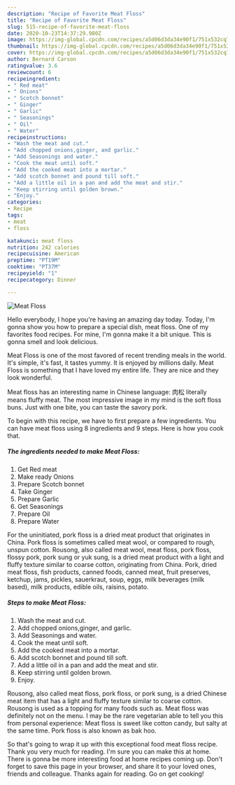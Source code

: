 ```yaml
---
description: "Recipe of Favorite Meat Floss"
title: "Recipe of Favorite Meat Floss"
slug: 515-recipe-of-favorite-meat-floss
date: 2020-10-23T14:37:29.980Z
image: https://img-global.cpcdn.com/recipes/a5d06d3da34e90f1/751x532cq70/meat-floss-recipe-main-photo.jpg
thumbnail: https://img-global.cpcdn.com/recipes/a5d06d3da34e90f1/751x532cq70/meat-floss-recipe-main-photo.jpg
cover: https://img-global.cpcdn.com/recipes/a5d06d3da34e90f1/751x532cq70/meat-floss-recipe-main-photo.jpg
author: Bernard Carson
ratingvalue: 3.6
reviewcount: 6
recipeingredient:
- " Red meat"
- " Onions"
- " Scotch bonnet"
- " Ginger"
- " Garlic"
- " Seasonings"
- " Oil"
- " Water"
recipeinstructions:
- "Wash the meat and cut."
- "Add chopped onions,ginger, and garlic."
- "Add Seasonings and water."
- "Cook the meat until soft."
- "Add the cooked meat into a mortar."
- "Add scotch bonnet and pound till soft."
- "Add a little oil in a pan and add the meat and stir."
- "Keep stirring until golden brown."
- "Enjoy."
categories:
- Recipe
tags:
- meat
- floss

katakunci: meat floss 
nutrition: 242 calories
recipecuisine: American
preptime: "PT19M"
cooktime: "PT37M"
recipeyield: "1"
recipecategory: Dinner

---
```



![Meat Floss](https://img-global.cpcdn.com/recipes/a5d06d3da34e90f1/751x532cq70/meat-floss-recipe-main-photo.jpg)

Hello everybody, I hope you're having an amazing day today. Today, I'm gonna show you how to prepare a special dish, meat floss. One of my favorites food recipes. For mine, I'm gonna make it a bit unique. This is gonna smell and look delicious.

Meat Floss is one of the most favored of recent trending meals in the world. It's simple, it's fast, it tastes yummy. It is enjoyed by millions daily. Meat Floss is something that I have loved my entire life. They are nice and they look wonderful.

Meat floss has an interesting name in Chinese language: 肉松 literally means fluffy meat. The most impressive image in my mind is the soft floss buns. Just with one bite, you can taste the savory pork.


To begin with this recipe, we have to first prepare a few ingredients. You can have meat floss using 8 ingredients and 9 steps. Here is how you cook that.

<!--inarticleads1-->

##### The ingredients needed to make Meat Floss:

1. Get  Red meat
1. Make ready  Onions
1. Prepare  Scotch bonnet
1. Take  Ginger
1. Prepare  Garlic
1. Get  Seasonings
1. Prepare  Oil
1. Prepare  Water


For the uninitiated, pork floss is a dried meat product that originates in China. Pork floss is sometimes called meat wool, or compared to rough, unspun cotton. Rousong, also called meat wool, meat floss, pork floss, flossy pork, pork sung or yuk sung, is a dried meat product with a light and fluffy texture similar to coarse cotton, originating from China. Pork, dried meat floss, fish products, canned foods, canned meat, fruit preserves, ketchup, jams, pickles, sauerkraut, soup, eggs, milk beverages (milk based), milk products, edible oils, raisins, potato. 

<!--inarticleads2-->

##### Steps to make Meat Floss:

1. Wash the meat and cut.
1. Add chopped onions,ginger, and garlic.
1. Add Seasonings and water.
1. Cook the meat until soft.
1. Add the cooked meat into a mortar.
1. Add scotch bonnet and pound till soft.
1. Add a little oil in a pan and add the meat and stir.
1. Keep stirring until golden brown.
1. Enjoy.


Rousong, also called meat floss, pork floss, or pork sung, is a dried Chinese meat item that has a light and fluffy texture similar to coarse cotton. Rousong is used as a topping for many foods such as. Meat floss was definitely not on the menu. I may be the rare vegetarian able to tell you this from personal experience: Meat floss is sweet like cotton candy, but salty at the same time. Pork floss is also known as bak hoo. 

So that's going to wrap it up with this exceptional food meat floss recipe. Thank you very much for reading. I'm sure you can make this at home. There is gonna be more interesting food at home recipes coming up. Don't forget to save this page in your browser, and share it to your loved ones, friends and colleague. Thanks again for reading. Go on get cooking!
